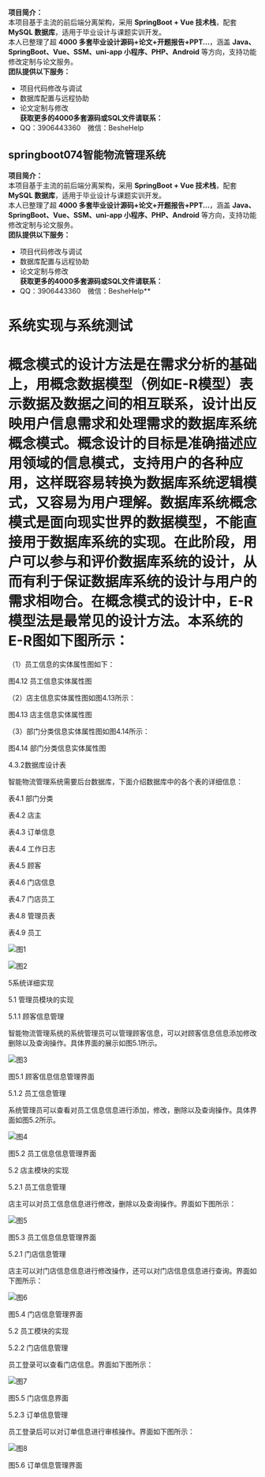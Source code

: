 **项目简介：**  
本项目基于主流的前后端分离架构，采用 **SpringBoot + Vue 技术栈**，配套 **MySQL 数据库**，适用于毕业设计与课题实训开发。  
本人已整理了超 **4000 多套毕业设计源码+论文+开题报告+PPT...**，涵盖 **Java、SpringBoot、Vue、SSM、uni-app 小程序、PHP、Android** 等方向，支持功能修改定制与论文服务。  
**团队提供以下服务：**  
- 项目代码修改与调试  
- 数据库配置与远程协助  
- 论文定制与修改  
**获取更多的4000多套源码或SQL文件请联系：**  
- QQ：3906443360 微信：BesheHelp


## springboot074智能物流管理系统

**项目简介：**  
本项目基于主流的前后端分离架构，采用 **SpringBoot + Vue 技术栈**，配套 **MySQL 数据库**，适用于毕业设计与课题实训开发。  
本人已整理了超 **4000 多套毕业设计源码+论文+开题报告+PPT...**，涵盖 **Java、SpringBoot、Vue、SSM、uni-app 小程序、PHP、Android** 等方向，支持功能修改定制与论文服务。  
**团队提供以下服务：**  
- 项目代码修改与调试  
- 数据库配置与远程协助  
- 论文定制与修改  
**获取更多的4000多套源码或SQL文件请联系：**  
- QQ：3906443360 微信：BesheHelp**


# 系统实现与系统测试

# 概念模式的设计方法是在需求分析的基础上，用概念数据模型（例如E-R模型）表示数据及数据之间的相互联系，设计出反映用户信息需求和处理需求的数据库系统概念模式。概念设计的目标是准确描述应用领域的信息模式，支持用户的各种应用，这样既容易转换为数据库系统逻辑模式，又容易为用户理解。数据库系统概念模式是面向现实世界的数据模型，不能直接用于数据库系统的实现。在此阶段，用户可以参与和评价数据库系统的设计，从而有利于保证数据库系统的设计与用户的需求相吻合。在概念模式的设计中，E-R模型法是最常见的设计方法。本系统的E-R图如下图所示：

（1）员工信息的实体属性图如下：

图4.12  员工信息实体属性图

（2）店主信息实体属性图如图4.13所示：

图4.13  店主信息实体属性图

（3）部门分类信息实体属性图如图4.14所示：

图4.14 部门分类信息实体属性图

4.3.2数据库设计表

智能物流管理系统需要后台数据库，下面介绍数据库中的各个表的详细信息：

表4.1 部门分类

表4.2 店主

表4.3 订单信息

表4.4 工作日志

表4.5 顾客

表4.6 门店信息

表4.7 门店员工

表4.8 管理员表

表4.9 员工

![图1](images/image_0.gif)

![图2](images/image_1.gif)

5系统详细实现

5.1 管理员模块的实现

5.1.1 顾客信息管理

智能物流管理系统的系统管理员可以管理顾客信息，可以对顾客信息信息添加修改删除以及查询操作。具体界面的展示如图5.1所示。

![图3](images/image_2.png)

图5.1 顾客信息信息管理界面

5.1.2 员工信息管理

系统管理员可以查看对员工信息信息进行添加，修改，删除以及查询操作。具体界面如图5.2所示。

![图4](images/image_3.png)

图5.2 员工信息信息管理界面

5.2 店主模块的实现

5.2.1 员工信息管理

店主可以对员工信息信息进行修改，删除以及查询操作。界面如下图所示：

![图5](images/image_4.png)

图5.3 员工信息信息管理界面

5.2.1 门店信息管理

店主可以对门店信息信息进行修改操作，还可以对门店信息信息进行查询。界面如下图所示：

![图6](images/image_5.png)

图5.4 门店信息管理界面

5.2 员工模块的实现

5.2.2 门店信息管理

员工登录可以查看门店信息。界面如下图所示：

![图7](images/image_6.png)

图5.5 门店信息界面

5.2.3 订单信息管理

员工登录后可以对订单信息进行审核操作。界面如下图所示：

![图8](images/image_7.png)

图5.6 订单信息管理界面

